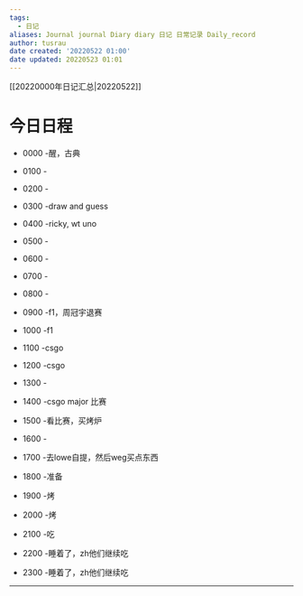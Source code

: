 ```yaml
---
tags:
  - 日记
aliases: Journal journal Diary diary 日记 日常记录 Daily_record
author: tusrau
date created: '20220522 01:00'
date updated: 20220523 01:01
---
```


[[20220000年日记汇总|20220522]]

# 今日日程

- 0000 -醒，古典
- 0100 -
- 0200 -
- 0300 -draw and guess
- 0400 -ricky, wt uno
- 0500 -
- 0600 -
- 0700 -
- 0800 -

- 0900 -f1，周冠宇退赛
- 1000 -f1
- 1100 -csgo
- 1200 -csgo
- 1300 -
- 1400 -csgo major 比赛
- 1500 -看比赛，买烤炉
- 1600 -
- 1700 -去lowe自提，然后weg买点东西
- 1800 -准备

- 1900 -烤
- 2000 -烤
- 2100 -吃
- 2200 -睡着了，zh他们继续吃
- 2300 -睡着了，zh他们继续吃

---

